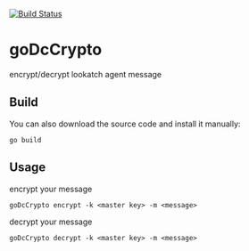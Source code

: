 
[![Build Status](https://travis-ci.org/Pirionfr/goDcCrypto.svg?branch=master)](https://travis-ci.org/Pirionfr/goDcCrypto)

goDcCrypto
==========

encrypt/decrypt lookatch agent message

Build
-----

You can also download the source code and install it manually:

    go build


Usage
-----
encrypt your message

    goDcCrypto encrypt -k <master key> -m <message>
    
decrypt your message

    goDcCrypto decrypt -k <master key> -m <message>
